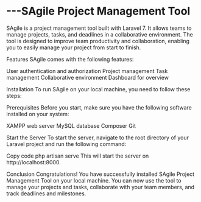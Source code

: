 # ---SAgile Project Management Tool
SAgile is a project management tool built with Laravel 7. It allows teams to manage projects, tasks, and deadlines in a collaborative environment. The tool is designed to improve team productivity and collaboration, enabling you to easily manage your project from start to finish.

Features
SAgile comes with the following features:

User authentication and authorization
Project management
Task management
Collaborative environment
Dashboard for overview

Installation
To run SAgile on your local machine, you need to follow these steps:

Prerequisites
Before you start, make sure you have the following software installed on your system:

XAMPP web server
MySQL database
Composer
Git

Start the Server
To start the server, navigate to the root directory of your Laravel project and run the following command:

Copy code
php artisan serve
This will start the server on http://localhost:8000.

Conclusion
Congratulations! You have successfully installed SAgile Project Management Tool on your local machine. You can now use the tool to manage your projects and tasks, collaborate with your team members, and track deadlines and milestones.
